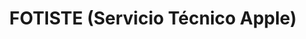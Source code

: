 ---
title: "FOTISTE (Servicio Técnico Apple)"
url: /sevilla/fotiste-servicio-tecnico-apple/
shop: general
---